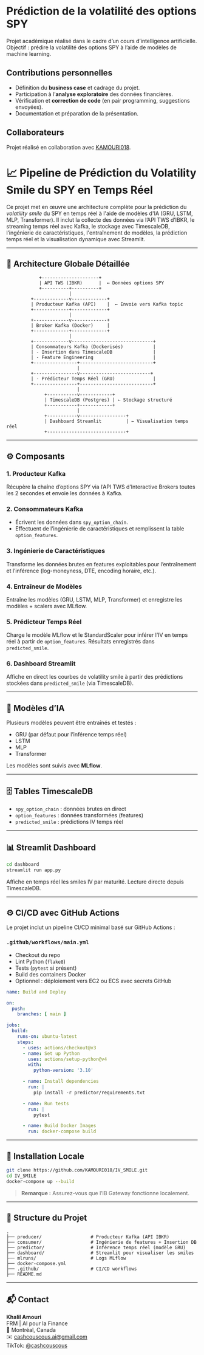 # Prédiction de la volatilité des options SPY

Projet académique réalisé dans le cadre d’un cours d’intelligence artificielle.  
Objectif : prédire la volatilité des options SPY à l’aide de modèles de machine learning.

## Contributions personnelles
- Définition du **business case** et cadrage du projet.  
- Participation à l’**analyse exploratoire** des données financières.  
- Vérification et **correction de code** (en pair programming, suggestions envoyées).  
- Documentation et préparation de la présentation.  

## Collaborateurs
Projet réalisé en collaboration avec [KAMOURI018](https://github.com/KAMOURI018).


# 📈 Pipeline de Prédiction du Volatility Smile du SPY en Temps Réel

Ce projet met en œuvre une architecture complète pour la prédiction du *volatility smile* du SPY en temps réel à l'aide de modèles d'IA (GRU, LSTM, MLP, Transformer). Il inclut la collecte des données via l’API TWS d’IBKR, le streaming temps réel avec Kafka, le stockage avec TimescaleDB, l’ingénierie de caractéristiques, l'entraînement de modèles, la prédiction temps réel et la visualisation dynamique avec Streamlit.

---

## 🔧 Architecture Globale Détaillée

```
            +---------------------+
            | API TWS (IBKR)      |  ← Données options SPY
            +----------+----------+
                       |
         +-------------v-------------+
         | Producteur Kafka (API)    |  ← Envoie vers Kafka topic
         +-------------+-------------+
                       |
         +-------------v-------------+
         | Broker Kafka (Docker)     |
         +-------------+-------------+
                       |
         +-------------v------------------------------+
         | Consommateurs Kafka (Dockerisés)           |
         | - Insertion dans TimescaleDB               |
         | - Feature Engineering                      |
         +----------------+---------------------------+
                          |
         +----------------v--------------------------+
         | - Prédicteur Temps Réel (GRU)              |
         +----------------+---------------------------+
                          |
              +-----------v------------+
              | TimescaleDB (Postgres) | ← Stockage structuré
              +-----------+------------+
                          |
              +-----------v-----------------+
              | Dashboard Streamlit         | ← Visualisation temps réel
              +-----------------------------+
```

---

## ⚙️ Composants

### 1. **Producteur Kafka**
Récupère la chaîne d’options SPY via l’API TWS d’Interactive Brokers toutes les 2 secondes et envoie les données à Kafka.

### 2. **Consommateurs Kafka**
- Écrivent les données dans `spy_option_chain`.
- Effectuent de l’ingénierie de caractéristiques et remplissent la table `option_features`.

### 3. **Ingénierie de Caractéristiques**
Transforme les données brutes en features exploitables pour l’entraînement et l’inférence (log-moneyness, DTE, encoding horaire, etc.).

### 4. **Entraîneur de Modèles**
Entraîne les modèles (GRU, LSTM, MLP, Transformer) et enregistre les modèles + scalers avec MLflow.

### 5. **Prédicteur Temps Réel**
Charge le modèle MLflow et le StandardScaler pour inférer l’IV en temps réel à partir de `option_features`. Résultats enregistrés dans `predicted_smile`.

### 6. **Dashboard Streamlit**
Affiche en direct les courbes de volatility smile à partir des prédictions stockées dans `predicted_smile` (via TimescaleDB).

---

## 🧠 Modèles d’IA

Plusieurs modèles peuvent être entraînés et testés :
- GRU (par défaut pour l’inférence temps réel)
- LSTM
- MLP
- Transformer

Les modèles sont suivis avec **MLflow**.

---

## 🗄️ Tables TimescaleDB

- `spy_option_chain` : données brutes en direct
- `option_features` : données transformées (features)
- `predicted_smile` : prédictions IV temps réel

---

## 📊 Streamlit Dashboard

```bash
cd dashboard
streamlit run app.py
```

Affiche en temps réel les smiles IV par maturité. Lecture directe depuis TimescaleDB.

---

## ⚙️ CI/CD avec GitHub Actions

Le projet inclut un pipeline CI/CD minimal basé sur GitHub Actions :

### `.github/workflows/main.yml`

- Checkout du repo
- Lint Python (`flake8`)
- Tests (`pytest` si présent)
- Build des containers Docker
- Optionnel : déploiement vers EC2 ou ECS avec secrets GitHub

```yaml
name: Build and Deploy

on:
  push:
    branches: [ main ]

jobs:
  build:
    runs-on: ubuntu-latest
    steps:
      - uses: actions/checkout@v3
      - name: Set up Python
        uses: actions/setup-python@v4
        with:
          python-version: '3.10'

      - name: Install dependencies
        run: |
          pip install -r predictor/requirements.txt

      - name: Run tests
        run: |
          pytest

      - name: Build Docker Images
        run: docker-compose build
```

---

## 🧪 Installation Locale

```bash
git clone https://github.com/KAMOURI018/IV_SMILE.git
cd IV_SMILE
docker-compose up --build
```

> **Remarque :** Assurez-vous que l’IB Gateway fonctionne localement.

---

## 📁 Structure du Projet

```
.
├── producer/                  # Producteur Kafka (API IBKR)
├── consumer/                  # Ingénierie de features + Insertion DB
├── predictor/                 # Inférence temps réel (modèle GRU)
├── dashboard/                 # Streamlit pour visualiser les smiles
├── mlruns/                    # Logs MLflow
├── docker-compose.yml
├── .github/                   # CI/CD workflows
├── README.md
```

---

## 📬 Contact

**Khalil Amouri**  
FRM | AI pour la Finance  
📍 Montréal, Canada  
✉️ cashcouscous.ai@gmail.com  
TikTok: [@cashcouscous](https://tiktok.com/@cashcouscous)
